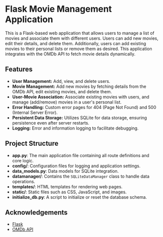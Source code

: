 # Flask Movie Management Application

This is a Flask-based web application that allows users to manage a list of movies and associate them with different users. Users can add new movies, edit their details, and delete them. Additionally, users can add existing movies to their personal lists or remove them as desired. This application integrates with the OMDb API to fetch movie details dynamically.

## Features

- **User Management:** Add, view, and delete users.
- **Movie Management:** Add new movies by fetching details from the OMDb API, edit existing movies, and delete them.
- **User-Movie Association:** Associate existing movies with users, and manage (add/remove) movies in a user's personal list.
- **Error Handling:** Custom error pages for 404 (Page Not Found) and 500 (Internal Server Error).
- **Persistent Data Storage:** Utilizes SQLite for data storage, ensuring persistence even after server restarts.
- **Logging:** Error and information logging to facilitate debugging.

## Project Structure

- **app.py**: The main application file containing all route definitions and core logic.
- **config/**: Configuration files for logging and application settings.
- **data_models.py**: Data models for SQLite integration.
- **datamanager/**: Contains the `SQLiteDataManager` class to handle data operations.
- **templates/**: HTML templates for rendering web pages.
- **static/**: Static files such as CSS, JavaScript, and images.
- **initialize_db.py**: A script to initialize or reset the database schema.

## Acknowledgements

- [Flask](https://flask.palletsprojects.com/)
- [OMDb API](http://www.omdbapi.com/)